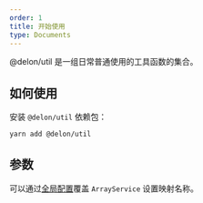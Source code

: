 ```yaml
---
order: 1
title: 开始使用
type: Documents
---
```


@delon/util 是一组日常普通使用的工具函数的集合。

## 如何使用

安装 `@delon/util` 依赖包：

```bash
yarn add @delon/util
```

## 参数

可以通过[全局配置](/docs/global-config)覆盖 `ArrayService` 设置映射名称。
